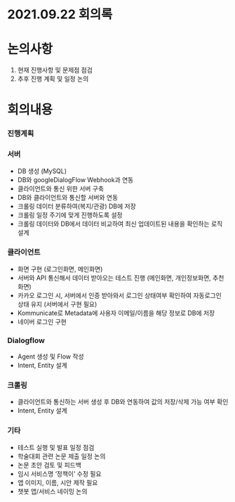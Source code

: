 # 2021.09.22 회의록



# 논의사항

1. 현재 진행사항 및 문제점 점검
2. 추후 진행 계획 및 일정 논의 



# 회의내용

### 진행계획

### 서버

- DB 생성 (MySQL) 
- DB와 googleDialogFlow Webhook과 연동
- 클라이언트와 통신 위한 서버 구축
- DB와 클라이언트와 통신할 서버와 연동
- 크롤링 데이터 분류하여(복지/관광) DB에 저장
- 크롤링 일정 주기에 맞게 진행하도록 설정
- 크롤링 데이터와 DB에서 데이터 비교하여 최신 업데이트된 내용을 확인하는 로직 설계

### 클라이언트

- 화면 구현 (로그인화면, 메인화면)
- 서버와 API 통신해서 데이터 받아오는 테스트 진행 (메인화면, 개인정보화면, 추천화면)
- 카카오 로그인 시, 서버에서 인증 받아와서 로그인 상태여부 확인하여 자동로그인 상태 유지 (서버에서 구현 필요)
- Kommunicate로 Metadata에 사용자 이메일/이름을 해당 정보로 DB에 저장
- 네이버 로그인 구현 

### Dialogflow

- Agent 생성 및 Flow 작성 
- Intent, Entity 설계

### 크롤링

- 클라이언트와 통신하는 서버 생성 후 DB와 연동하여 값의 저장/삭제 가능 여부 확인 
- Intent, Entity 설계

### 기타 

- 테스트 실행 및 발표 일정 점검
- 학술대회 관련 논문 제출 일정 논의
- 논문 초안 검토 및 피드백
- 임시 서비스명 ‘정책이’ 수정 필요
- 앱 이미지, 이름, 시안 제작 필요
- 챗봇 앱/서비스 네이밍 논의

